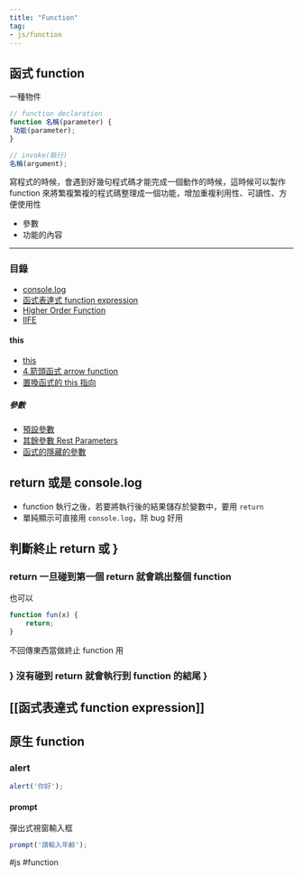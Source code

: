 ```yaml
---
title: "Function"
tag: 
- js/function
---
```

## 函式 function
一種物件
```js
// function declaration
function 名稱(parameter) {
 功能(parameter);
}

// invoke(執行)
名稱(argument);
```

寫程式的時候，會遇到好幾句程式碼才能完成一個動作的時候，這時候可以製作 function
來將繁複繁複的程式碼整理成一個功能，增加重複利用性、可讀性、方便使用性

- 參數
- 功能的內容

---

### 目錄
- [console.log](JavaScript/資料類型/Function/console.log.md)
- [函式表達式 function expression](JavaScript/資料類型/Function/函式表達式%20function%20expression.md)
- [Higher Order Function](JavaScript/資料類型/Function/Higher%20Order%20Function.md)
- [IIFE](JavaScript/資料類型/Function/IIFE.md)

#### this 
- [this](JavaScript/資料類型/Function/this.md)
- [4.箭頭函式 arrow function](JavaScript/資料類型/Function/4.箭頭函式%20arrow%20function.md)
- [置換函式的 this 指向](JavaScript/資料類型/Function/置換函式的%20this%20指向.md)

##### 參數
- [預設參數](JavaScript/資料類型/Function/預設參數.md)
- [其餘參數 Rest Parameters](JavaScript/資料類型/Function/其餘參數%20Rest%20Parameters.md)
- [函式的隱藏的參數](JavaScript/資料類型/Function/函式的隱藏的參數.md)



  


## return 或是 console.log
-   function 執行之後，若要將執行後的結果儲存於變數中，要用 `return`
-   單純顯示可直接用 `console.log`，除 bug 好用

## 判斷終止 return 或 }
### return 一旦碰到第一個 return 就會跳出整個 function
也可以 
```js
function fun(x) {
	return;
}
```
不回傳東西當做終止 function 用

### } 沒有碰到 return 就會執行到 function 的結尾 }

## [[函式表達式 function expression]]
## 原生 function
### alert
```js
alert('你好');
```
#### prompt
彈出式視窗輸入框
```js
prompt('請輸入年齡');
```
#js #function